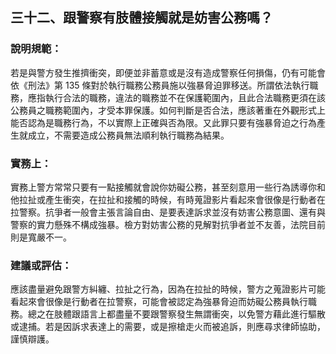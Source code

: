 ## 三十二、跟警察有肢體接觸就是妨害公務嗎？

### 說明規範：

若是與警方發生推擠衝突，即便並非蓄意或是沒有造成警察任何損傷，仍有可能會依《刑法》第 135 條對於執行職務公務員施以強暴脅迫罪移送。所謂依法執行職務，應指執行合法的職務，違法的職務並不在保護範圍內，且此合法職務更須在該公務員之職務範圍內，才受本罪保護。如何判斷是否合法，應該著重在外觀形式上能否認為是職務行為，不以實際上正確與否為限。又此罪只要有強暴脅迫之行為產生就成立，不需要造成公務員無法順利執行職務為結果。

### 實務上：

實務上警方常常只要有一點接觸就會說你妨礙公務，甚至刻意用一些行為誘導你和他拉扯或產生衝突，在拉扯和接觸的時候，有時蒐證影片看起來會很像是行動者在拉警察。抗爭者一般會主張言論自由、是要表達訴求並沒有妨害公務意圖、還有與警察的實力懸殊不構成強暴。檢方對妨害公務的見解對抗爭者並不友善，法院目前則是寬嚴不一。

### 建議或評估：

應該盡量避免跟警方糾纏、拉扯之行為，因為在拉扯的時候，警方之蒐證影片可能看起來會很像是行動者在拉警察，可能會被認定為強暴脅迫而妨礙公務員執行職務。總之在肢體跟語言上都盡量不要跟警察發生無謂衝突，以免警方藉此進行驅散或逮捕。若是因訴求表達上的需要，或是擦槍走火而被追訴，則應尋求律師協助，謹慎辯護。

